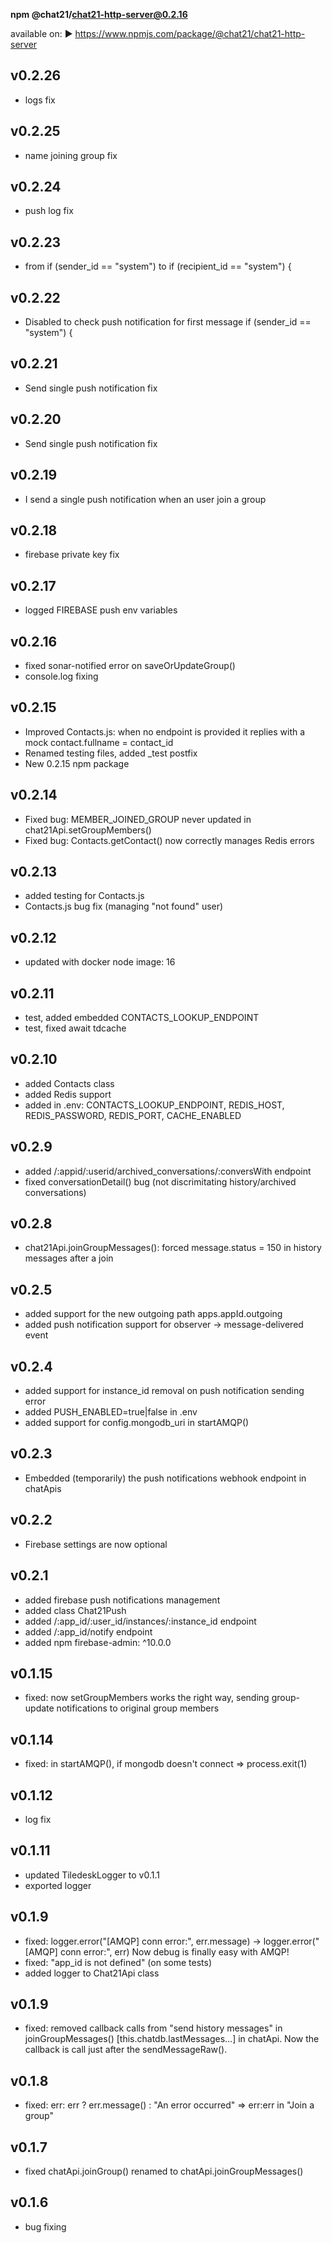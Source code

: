 
**npm @chat21/chat21-http-server@0.2.16**

available on:
 ▶️ https://www.npmjs.com/package/@chat21/chat21-http-server

## v0.2.26
- logs fix

## v0.2.25
- name joining group fix

## v0.2.24
- push log fix

## v0.2.23
-  from if (sender_id == "system") to  if (recipient_id == "system") {

## v0.2.22
-  Disabled to check push notification for first message if (sender_id == "system") {

## v0.2.21
- Send single push notification fix

## v0.2.20
- Send single push notification fix

## v0.2.19
- I send a single push notification when an user join a group

## v0.2.18
- firebase private key fix 

## v0.2.17
- logged FIREBASE push env variables

## v0.2.16
- fixed sonar-notified error on saveOrUpdateGroup()
- console.log fixing

## v0.2.15
- Improved Contacts.js: when no endpoint is provided it replies with a mock contact.fullname = contact_id
- Renamed testing files, added _test postfix
- New 0.2.15 npm package

## v0.2.14
- Fixed bug: MEMBER_JOINED_GROUP never updated in chat21Api.setGroupMembers()
- Fixed bug: Contacts.getContact() now correctly manages Redis errors

## v0.2.13
- added testing for Contacts.js
- Contacts.js bug fix (managing "not found" user)

## v0.2.12
- updated with docker node image: 16

## v0.2.11
- test, added embedded CONTACTS_LOOKUP_ENDPOINT
- test, fixed await tdcache

## v0.2.10
- added Contacts class
- added Redis support
- added in .env: CONTACTS_LOOKUP_ENDPOINT, REDIS_HOST, REDIS_PASSWORD, REDIS_PORT, CACHE_ENABLED

## v0.2.9
- added /:appid/:userid/archived_conversations/:conversWith endpoint
- fixed conversationDetail() bug (not discrimitating history/archived conversations)

## v0.2.8
- chat21Api.joinGroupMessages(): forced message.status = 150 in history messages after a join

## v0.2.5
- added support for the new outgoing path apps.appId.outgoing
- added push notification support for observer -> message-delivered event

## v0.2.4
- added support for instance_id removal on push notification sending error
- added PUSH_ENABLED=true|false in .env
- added support for config.mongodb_uri in startAMQP()

## v0.2.3
- Embedded (temporarily) the push notifications webhook endpoint in chatApis

## v0.2.2
- Firebase settings are now optional

## v0.2.1
- added firebase push notifications management
- added class Chat21Push
- added /:app_id/:user_id/instances/:instance_id endpoint
- added /:app_id/notify endpoint
- added npm firebase-admin: ^10.0.0

## v0.1.15
- fixed: now setGroupMembers works the right way, sending group-update notifications to original group members

## v0.1.14
- fixed: in startAMQP(), if mongodb doesn't connect => process.exit(1)

## v0.1.12
- log fix

## v0.1.11
- updated TiledeskLogger to v0.1.1
- exported logger

## v0.1.9
- fixed: logger.error("[AMQP] conn error:", err.message) -> logger.error("[AMQP] conn error:", err) Now debug is finally easy with AMQP!
- fixed: "app_id is not defined" (on some tests)
- added logger to Chat21Api class

## v0.1.9
- fixed: removed callback calls from "send history messages" in joinGroupMessages() [this.chatdb.lastMessages...] in chatApi. Now the callback is call just after the sendMessageRaw().

## v0.1.8
- fixed: err: err ? err.message() : "An error occurred" => err:err in "Join a group"

## v0.1.7
- fixed chatApi.joinGroup() renamed to chatApi.joinGroupMessages()

## v0.1.6
- bug fixing